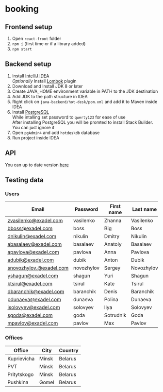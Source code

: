 # booking

## Frontend setup
1. Open `react-front` folder   
2. `npm i` (first time or if a library added)
3. `npm start`

## Backend setup
1. Install [IntelliJ IDEA](https://www.jetbrains.com/ru-ru/idea/) \
   *Optionally* Install [Lombok](https://plugins.jetbrains.com/plugin/6317-lombok) plugin
2. Download and Install JDK 8 or later 
3. Create JAVA_HOME environment variable in PATH to the JDK destination
4. Add JDK to the path structure in IDEA
5. Right click on `java-backend/hot-desk/pom.xml` and add it to Maven inside IDEA
6. Install [PostgreSQL](https://www.postgresql.org/download/) \
   While intalling set password to `qwerty123` for ease of use \
   After installing PostgreSQL you will be promted to install Stack Builder. You can just ignore it
7. Open `pgAdmin4` and add `hotdeskdb` database
8. Run project inside IDEA

## API
You can up to date version [here](https://app.swaggerhub.com/apis-docs/ilsl/BookDesk)

## Testing data
### Users
| Email | Password | First name | Last name | Roles |
|-|-|-|-|-|
| zvasilenko@exadel.com | vasilenko | Zhanna | Vasilenko | admin |
| bboss@exadel.com | boss | Big | Boss | admin |
| dnikulin@exadel.com | nikulin | Dmitry | Nikulin | hr  |
| abasalaev@exadel.com | basalaev | Anatoly | Basalaev | hr  |
| apavlova@exadel.com | pavlova | Anna | Pavlova | hr  |
| adubik@exadel.com | dubik | Anton | Dubik | —  |
| snovozhylov.@exadel.com | novozhylov | Sergey | Novozhylov | —  |
| yshagun@exadel.com | shagun | Yuri | Shagun | —  |
| ktsirul@exadel.com | tsirul | Kate| Tsirul | —  |
| dbaranchik@exadel.com | baranchik | Denis | Baranchik | —  |
| pdunaeva@exadel.com | dunaeva | Polina | Dunaeva | —  |
| isolovyev@exadel.com | solovyev | Ilya | Solovyev | —  |
| sgoda@exadel.com | goda | Sotrudnik | Goda | —  |
| mpavlov@exadel.com | pavlov | Max | Pavlov | —  |

### Offices
| Office | City | Country |
|-|-|-|
| Kuprievicha | Minsk | Belarus |
| PVT | Minsk | Belarus |
| Pritytskogo | Minsk | Belarus |
| Pushkina | Gomel | Belarus |

